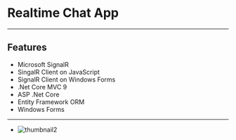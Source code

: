 # Realtime Chat App
***
## Features
- Microsoft SignalR
- SingalR Client on JavaScript
- SignalR Client on Windows Forms
- .Net Core MVC 9
- ASP .Net Core
- Entity Framework ORM
- Windows Forms
---
- ![thumbnail2](https://github.com/abdullahMorsi/Realtime-Chat-App/assets/62671812/26569d88-1123-4e73-ba9e-f67bee727fb3)


